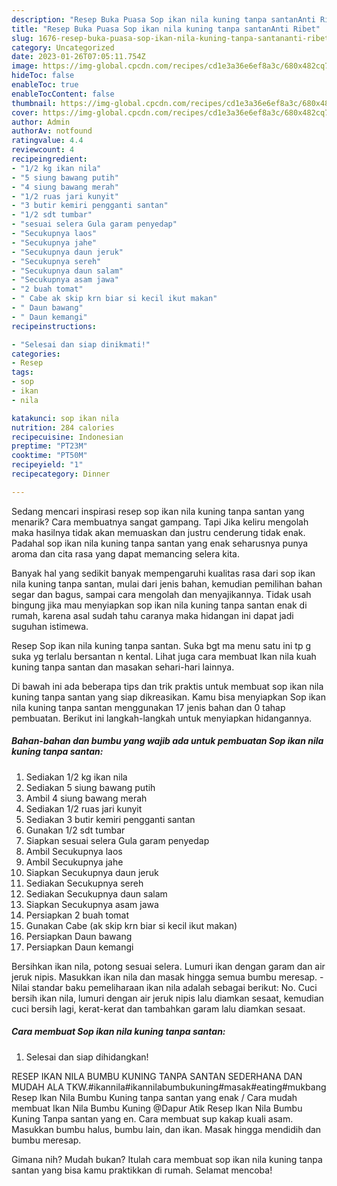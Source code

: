 ```yaml
---
description: "Resep Buka Puasa Sop ikan nila kuning tanpa santanAnti Ribet"
title: "Resep Buka Puasa Sop ikan nila kuning tanpa santanAnti Ribet"
slug: 1676-resep-buka-puasa-sop-ikan-nila-kuning-tanpa-santananti-ribet
category: Uncategorized
date: 2023-01-26T07:05:11.754Z
image: https://img-global.cpcdn.com/recipes/cd1e3a36e6ef8a3c/680x482cq70/sop-ikan-nila-kuning-tanpa-santan-foto-resep-utama.jpg
hideToc: false
enableToc: true
enableTocContent: false
thumbnail: https://img-global.cpcdn.com/recipes/cd1e3a36e6ef8a3c/680x482cq70/sop-ikan-nila-kuning-tanpa-santan-foto-resep-utama.jpg
cover: https://img-global.cpcdn.com/recipes/cd1e3a36e6ef8a3c/680x482cq70/sop-ikan-nila-kuning-tanpa-santan-foto-resep-utama.jpg
author: Admin
authorAv: notfound
ratingvalue: 4.4
reviewcount: 4
recipeingredient:
- "1/2 kg ikan nila"
- "5 siung bawang putih"
- "4 siung bawang merah"
- "1/2 ruas jari kunyit"
- "3 butir kemiri pengganti santan"
- "1/2 sdt tumbar"
- "sesuai selera Gula garam penyedap"
- "Secukupnya laos"
- "Secukupnya jahe"
- "Secukupnya daun jeruk"
- "Secukupnya sereh"
- "Secukupnya daun salam"
- "Secukupnya asam jawa"
- "2 buah tomat"
- " Cabe ak skip krn biar si kecil ikut makan"
- " Daun bawang"
- " Daun kemangi"
recipeinstructions:

- "Selesai dan siap dinikmati!"
categories:
- Resep
tags:
- sop
- ikan
- nila

katakunci: sop ikan nila 
nutrition: 284 calories
recipecuisine: Indonesian
preptime: "PT23M"
cooktime: "PT50M"
recipeyield: "1"
recipecategory: Dinner

---
```



Sedang mencari inspirasi resep sop ikan nila kuning tanpa santan yang menarik? Cara membuatnya sangat gampang. Tapi Jika keliru mengolah maka hasilnya tidak akan memuaskan dan justru cenderung tidak enak. Padahal sop ikan nila kuning tanpa santan yang enak seharusnya punya aroma dan cita rasa yang dapat memancing selera kita.


Banyak hal yang sedikit banyak mempengaruhi kualitas rasa dari sop ikan nila kuning tanpa santan, mulai dari jenis bahan, kemudian pemilihan bahan segar dan bagus, sampai cara mengolah dan menyajikannya. Tidak usah bingung jika mau menyiapkan sop ikan nila kuning tanpa santan enak di rumah, karena asal sudah tahu caranya maka hidangan ini dapat jadi suguhan istimewa.

Resep Sop ikan nila kuning tanpa santan. Suka bgt ma menu satu ini tp g suka yg terlalu bersantan n kental. Lihat juga cara membuat Ikan nila kuah kuning tanpa santan dan masakan sehari-hari lainnya.


Di bawah ini ada beberapa tips dan trik praktis untuk membuat sop ikan nila kuning tanpa santan yang siap dikreasikan. Kamu bisa menyiapkan Sop ikan nila kuning tanpa santan menggunakan 17 jenis bahan dan 0 tahap pembuatan. Berikut ini langkah-langkah untuk menyiapkan hidangannya.

<!--inarticleads1-->

##### Bahan-bahan dan bumbu yang wajib ada untuk pembuatan Sop ikan nila kuning tanpa santan:

1. Sediakan 1/2 kg ikan nila
1. Sediakan 5 siung bawang putih
1. Ambil 4 siung bawang merah
1. Sediakan 1/2 ruas jari kunyit
1. Sediakan 3 butir kemiri pengganti santan
1. Gunakan 1/2 sdt tumbar
1. Siapkan sesuai selera Gula garam penyedap
1. Ambil Secukupnya laos
1. Ambil Secukupnya jahe
1. Siapkan Secukupnya daun jeruk
1. Sediakan Secukupnya sereh
1. Sediakan Secukupnya daun salam
1. Siapkan Secukupnya asam jawa
1. Persiapkan 2 buah tomat
1. Gunakan  Cabe (ak skip krn biar si kecil ikut makan)
1. Persiapkan  Daun bawang
1. Persiapkan  Daun kemangi


Bersihkan ikan nila, potong sesuai selera. Lumuri ikan dengan garam dan air jeruk nipis. Masukkan ikan nila dan masak hingga semua bumbu meresap. - Nilai standar baku pemeliharaan ikan nila adalah sebagai berikut: No. Cuci bersih ikan nila, lumuri dengan air jeruk nipis lalu diamkan sesaat, kemudian cuci bersih lagi, kerat-kerat dan tambahkan garam lalu diamkan sesaat. 

<!--inarticleads2-->

##### Cara membuat Sop ikan nila kuning tanpa santan:


1. Selesai dan siap dihidangkan!

RESEP IKAN NILA BUMBU KUNING TANPA SANTAN SEDERHANA DAN MUDAH ALA TKW.#ikannila#ikannilabumbukuning#masak#eating#mukbang Resep Ikan Nila Bumbu Kuning tanpa santan yang enak / Cara mudah membuat Ikan Nila Bumbu Kuning @Dapur Atik Resep Ikan Nila Bumbu Kuning Tanpa santan yang en. Cara membuat sup kakap kuali asam. Masukkan bumbu halus, bumbu lain, dan ikan. Masak hingga mendidih dan bumbu meresap. 

Gimana nih? Mudah bukan? Itulah cara membuat sop ikan nila kuning tanpa santan yang bisa kamu praktikkan di rumah. Selamat mencoba!
